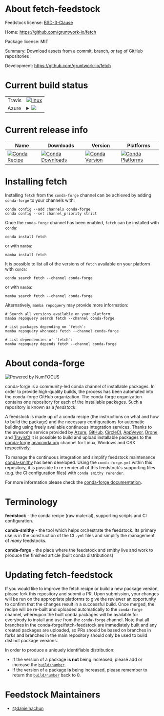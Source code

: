 About fetch-feedstock
=====================

Feedstock license: [BSD-3-Clause](https://github.com/conda-forge/fetch-feedstock/blob/main/LICENSE.txt)

Home: https://github.com/gruntwork-io/fetch

Package license: MIT

Summary: Download assets from a commit, branch, or tag of GitHub repositories

Development: https://github.com/gruntwork-io/fetch

Current build status
====================


<table><tr>
    <td>Travis</td>
    <td>
      <a href="https://app.travis-ci.com/conda-forge/fetch-feedstock">
        <img alt="linux" src="https://img.shields.io/travis/com/conda-forge/fetch-feedstock/main.svg?label=Linux">
      </a>
    </td>
  </tr>
    
  <tr>
    <td>Azure</td>
    <td>
      <details>
        <summary>
          <a href="https://dev.azure.com/conda-forge/feedstock-builds/_build/latest?definitionId=23435&branchName=main">
            <img src="https://dev.azure.com/conda-forge/feedstock-builds/_apis/build/status/fetch-feedstock?branchName=main">
          </a>
        </summary>
        <table>
          <thead><tr><th>Variant</th><th>Status</th></tr></thead>
          <tbody><tr>
              <td>linux_64</td>
              <td>
                <a href="https://dev.azure.com/conda-forge/feedstock-builds/_build/latest?definitionId=23435&branchName=main">
                  <img src="https://dev.azure.com/conda-forge/feedstock-builds/_apis/build/status/fetch-feedstock?branchName=main&jobName=linux&configuration=linux%20linux_64_" alt="variant">
                </a>
              </td>
            </tr><tr>
              <td>linux_aarch64</td>
              <td>
                <a href="https://dev.azure.com/conda-forge/feedstock-builds/_build/latest?definitionId=23435&branchName=main">
                  <img src="https://dev.azure.com/conda-forge/feedstock-builds/_apis/build/status/fetch-feedstock?branchName=main&jobName=linux&configuration=linux%20linux_aarch64_" alt="variant">
                </a>
              </td>
            </tr><tr>
              <td>linux_ppc64le</td>
              <td>
                <a href="https://dev.azure.com/conda-forge/feedstock-builds/_build/latest?definitionId=23435&branchName=main">
                  <img src="https://dev.azure.com/conda-forge/feedstock-builds/_apis/build/status/fetch-feedstock?branchName=main&jobName=linux&configuration=linux%20linux_ppc64le_" alt="variant">
                </a>
              </td>
            </tr><tr>
              <td>osx_64</td>
              <td>
                <a href="https://dev.azure.com/conda-forge/feedstock-builds/_build/latest?definitionId=23435&branchName=main">
                  <img src="https://dev.azure.com/conda-forge/feedstock-builds/_apis/build/status/fetch-feedstock?branchName=main&jobName=osx&configuration=osx%20osx_64_" alt="variant">
                </a>
              </td>
            </tr><tr>
              <td>osx_arm64</td>
              <td>
                <a href="https://dev.azure.com/conda-forge/feedstock-builds/_build/latest?definitionId=23435&branchName=main">
                  <img src="https://dev.azure.com/conda-forge/feedstock-builds/_apis/build/status/fetch-feedstock?branchName=main&jobName=osx&configuration=osx%20osx_arm64_" alt="variant">
                </a>
              </td>
            </tr><tr>
              <td>win_64</td>
              <td>
                <a href="https://dev.azure.com/conda-forge/feedstock-builds/_build/latest?definitionId=23435&branchName=main">
                  <img src="https://dev.azure.com/conda-forge/feedstock-builds/_apis/build/status/fetch-feedstock?branchName=main&jobName=win&configuration=win%20win_64_" alt="variant">
                </a>
              </td>
            </tr>
          </tbody>
        </table>
      </details>
    </td>
  </tr>
</table>

Current release info
====================

| Name | Downloads | Version | Platforms |
| --- | --- | --- | --- |
| [![Conda Recipe](https://img.shields.io/badge/recipe-fetch-green.svg)](https://anaconda.org/conda-forge/fetch) | [![Conda Downloads](https://img.shields.io/conda/dn/conda-forge/fetch.svg)](https://anaconda.org/conda-forge/fetch) | [![Conda Version](https://img.shields.io/conda/vn/conda-forge/fetch.svg)](https://anaconda.org/conda-forge/fetch) | [![Conda Platforms](https://img.shields.io/conda/pn/conda-forge/fetch.svg)](https://anaconda.org/conda-forge/fetch) |

Installing fetch
================

Installing `fetch` from the `conda-forge` channel can be achieved by adding `conda-forge` to your channels with:

```
conda config --add channels conda-forge
conda config --set channel_priority strict
```

Once the `conda-forge` channel has been enabled, `fetch` can be installed with `conda`:

```
conda install fetch
```

or with `mamba`:

```
mamba install fetch
```

It is possible to list all of the versions of `fetch` available on your platform with `conda`:

```
conda search fetch --channel conda-forge
```

or with `mamba`:

```
mamba search fetch --channel conda-forge
```

Alternatively, `mamba repoquery` may provide more information:

```
# Search all versions available on your platform:
mamba repoquery search fetch --channel conda-forge

# List packages depending on `fetch`:
mamba repoquery whoneeds fetch --channel conda-forge

# List dependencies of `fetch`:
mamba repoquery depends fetch --channel conda-forge
```


About conda-forge
=================

[![Powered by
NumFOCUS](https://img.shields.io/badge/powered%20by-NumFOCUS-orange.svg?style=flat&colorA=E1523D&colorB=007D8A)](https://numfocus.org)

conda-forge is a community-led conda channel of installable packages.
In order to provide high-quality builds, the process has been automated into the
conda-forge GitHub organization. The conda-forge organization contains one repository
for each of the installable packages. Such a repository is known as a *feedstock*.

A feedstock is made up of a conda recipe (the instructions on what and how to build
the package) and the necessary configurations for automatic building using freely
available continuous integration services. Thanks to the awesome service provided by
[Azure](https://azure.microsoft.com/en-us/services/devops/), [GitHub](https://github.com/),
[CircleCI](https://circleci.com/), [AppVeyor](https://www.appveyor.com/),
[Drone](https://cloud.drone.io/welcome), and [TravisCI](https://travis-ci.com/)
it is possible to build and upload installable packages to the
[conda-forge](https://anaconda.org/conda-forge) [anaconda.org](https://anaconda.org/)
channel for Linux, Windows and OSX respectively.

To manage the continuous integration and simplify feedstock maintenance
[conda-smithy](https://github.com/conda-forge/conda-smithy) has been developed.
Using the ``conda-forge.yml`` within this repository, it is possible to re-render all of
this feedstock's supporting files (e.g. the CI configuration files) with ``conda smithy rerender``.

For more information please check the [conda-forge documentation](https://conda-forge.org/docs/).

Terminology
===========

**feedstock** - the conda recipe (raw material), supporting scripts and CI configuration.

**conda-smithy** - the tool which helps orchestrate the feedstock.
                   Its primary use is in the construction of the CI ``.yml`` files
                   and simplify the management of *many* feedstocks.

**conda-forge** - the place where the feedstock and smithy live and work to
                  produce the finished article (built conda distributions)


Updating fetch-feedstock
========================

If you would like to improve the fetch recipe or build a new
package version, please fork this repository and submit a PR. Upon submission,
your changes will be run on the appropriate platforms to give the reviewer an
opportunity to confirm that the changes result in a successful build. Once
merged, the recipe will be re-built and uploaded automatically to the
`conda-forge` channel, whereupon the built conda packages will be available for
everybody to install and use from the `conda-forge` channel.
Note that all branches in the conda-forge/fetch-feedstock are
immediately built and any created packages are uploaded, so PRs should be based
on branches in forks and branches in the main repository should only be used to
build distinct package versions.

In order to produce a uniquely identifiable distribution:
 * If the version of a package **is not** being increased, please add or increase
   the [``build/number``](https://docs.conda.io/projects/conda-build/en/latest/resources/define-metadata.html#build-number-and-string).
 * If the version of a package **is** being increased, please remember to return
   the [``build/number``](https://docs.conda.io/projects/conda-build/en/latest/resources/define-metadata.html#build-number-and-string)
   back to 0.

Feedstock Maintainers
=====================

* [@danielnachun](https://github.com/danielnachun/)

